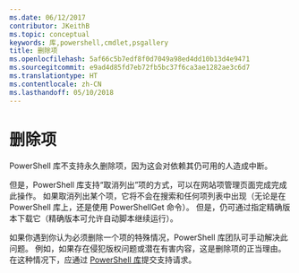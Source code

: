 ```yaml
---
ms.date: 06/12/2017
contributor: JKeithB
ms.topic: conceptual
keywords: 库,powershell,cmdlet,psgallery
title: 删除项
ms.openlocfilehash: 5af66c5b7edf8f0d7049a98ed4dd10b13d4e9471
ms.sourcegitcommit: e9ad4d85fd7eb72fb5bc37f6ca3ae1282ae3c6d7
ms.translationtype: HT
ms.contentlocale: zh-CN
ms.lasthandoff: 05/10/2018
---
```

# <a name="deleting-items"></a>删除项

PowerShell 库不支持永久删除项，因为这会对依赖其仍可用的人造成中断。

但是，PowerShell 库支持“取消列出”项的方式，可以在网站项管理页面完成完成此操作。
如果取消列出某个项，它将不会在搜索和任何项列表中出现（无论是在 PowerShell 库上，还是使用 PowerShellGet 命令）。
但是，仍可通过指定精确版本下载它（精确版本可允许自动脚本继续运行）。

如果你遇到你认为必须删除一个项的特殊情况，PowerShell 库团队可手动解决此问题。
例如，如果存在侵犯版权问题或潜在有害内容，这是删除项的正当理由。
在这种情况下，应通过 [PowerShell 库](http://www.PowerShellGallery.com)提交支持请求。
